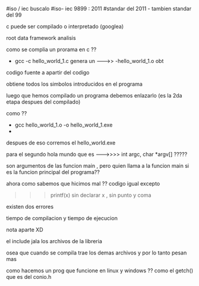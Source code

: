 #iso / iec buscalo 
#iso- iec 9899 : 2011 
#standar del 2011 - tambien standar del 99

c puede ser compilado o interpretado (googlea)

root data framework analisis


como se complia un prorama en c ??

- gcc -c hello_world_1.c
genera un --->>
-hello_world_1.o
obt


codigo fuente a apartir del codigo

obtiene todos los simbolos introducidos en el programa

luego que hemos compilado un programa 
debemos enlazarlo (es la 2da etapa despues del compilado)

como ??  
- gcc hello_world_1.o -o hello_world_1.exe
-

despues de eso corremos el hello_world.exe




para el segundo hola mundo 
que es --->>>> int argc, char *argv[]  ?????

son argumentos de las funcion main , pero quien llama a la funcion main
si es la funcion principal del programa??




ahora como sabemos que hicimos mal ??
codigo igual excepto

>>>  printf(x) 
sin declarar x , sin punto y coma


existen dos errores 

tiempo de compilacion  y tiempo de ejecucion





nota aparte XD

el include jala los archivos de la libreria

osea que cuando se compila trae los demas archivos y por lo tanto pesan mas




como hacemos un prog que funcione en linux y windows ??
como el getch()
que es del conio.h
